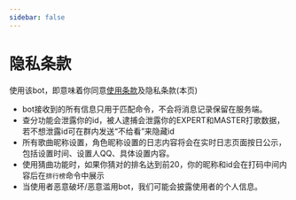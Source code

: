 ```yaml
---
sidebar: false
---
```

# 隐私条款

使用该bot，即意味着你同意[使用条款](/licence/)及隐私条款(本页)

- bot接收到的所有信息只用于匹配命令，不会将消息记录保留在服务端。
- 查分功能会泄露你的id，被人逮捕会泄露你的EXPERT和MASTER打歌数据，若不想泄露id可在群内发送“不给看”来隐藏id
- 所有歌曲昵称设置，角色昵称设置的日志内容将会在实时日志页面按日公示，包括设置时间、设置人QQ、具体设置内容。
- 使用猜曲功能时，如果你猜对的排名达到前20，你的昵称和id会在打码中间内容后在`排行榜`命令中展示
- 当使用者恶意破坏/恶意滥用bot，我们可能会披露使用者的个人信息。
